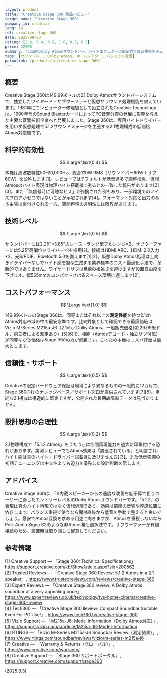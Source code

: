 ```yaml
---
layout: product
title: "Creative Stage 360 製品レビュー"
target_name: "Creative Stage 360"
company_id: creative
lang: ja
ref: creative-stage-360
date: 2025-09-03
rating: [2.6, 0.4, 0.5, 1.0, 0.5, 0.2]
price: 22500
summary: "低価格Dolby Atmosサウンドバー。ハイトエフェクトは限定的で低音重視のチューニングだが価格競争力は高い"
tags: [サウンドバー, Dolby Atmos, ホームシアター, バジェット音響]
permalink: /products/ja/creative-stage-360/
---
```


## 概要

Creative Stage 360は149.99米ドルの2.1 Dolby Atmosサウンドバーシステムで、独立したワイヤード・サブウーファーと仮想サラウンド処理機能を備えています。1981年にコンピューター修理店として設立されたCreative Technologyは、1990年代のSound BlasterカードによってPC音響分野の発展に影響を与えた主要な音響技術企業へと発展しました。Stage 360は、専用ハイトドライバーを用いず仮想処理で5.1.2サウンドステージを主張する2.1物理構成の低価格Atmos対応機です。

## 科学的有効性

$$ \Large \text{0.4} $$

本機は周波数特性50–20,000Hz、総合120W RMS（サウンドバー60W＋サブ60W）を公称します[1]。レビューではデフォルトが低音過多で調整推奨、仮想Atmosのハイト表現は物理ハイト搭載機に劣るとの一致した報告があります[2][3]。また「無信号時に可聴なヒス」が指摘された例もあり、一部環境でのノイズフロアがゼロではないことが示唆されます[4]。フォーマット対応と出力の基本主張は裏付けられる一方、空間再現の透明性には限界があります。

## 技術レベル

$$ \Large \text{0.5} $$

サウンドバーには2.25"×3.85"のレーストラック型フルレンジ×2、サブウーファーには5.25"高偏位ドライバー×1を採用[2]。接続はHDMI ARC、HDMI 2.0入力×2、光S/PDIF、Bluetooth 5.0を備えます[1][2]。仮想Dolby Atmos処理は上向きドライバーなしでハイト感を擬似生成する業界標準のコスト最適化手法で、革新的ではありません。ワイヤードサブは無線の複雑さを避けますが設置自由度を下げます。幅565mmのコンパクトさは省スペース環境に適します[2]。

## コストパフォーマンス

$$ \Large \text{1.0} $$

149.99米ドルのStage 360は、同等またはそれ以上の**測定性能**を持つ2.1ch Atmos対応帯域の中で最安水準です。比較対象として確認できる最廉価級はVizio M-Series M215a-J6（2.1ch／Dolby Atmos、一般販売価格約229.99米ドル、第三者による測定あり）[5][6]で、機能（Atmosデコード・独立サブ付属）が同等ながら価格はStage 360の方が低廉です。このため本機のコスパ評価は最大とします。

## 信頼性・サポート

$$ \Large \text{0.5} $$

Creativeの限定ハードウェア保証は地域により異なるものの一般的に12カ月で、Stage 360向けのナレッジベース／サポート窓口が提供されています[7][8]。単純な2.1構成は構造的に堅実ですが、公開された長期故障率データは見当たりません。

## 設計思想の合理性

$$ \Large \text{0.2} $$

2.1物理構成で「5.1.2 Atmos」をうたう点は空間再現能力を過大に印象付ける恐れがあります。実測レビューでもAtmos効果は「誇張されている」と明言され、ハイト感は真のハイト・ドライバー搭載機に及びません[2][3]。また低音強調の初期チューニングは中立性よりも迫力を優先した設計判断を示します。

## アドバイス

Creative Stage 360は、TV内蔵スピーカーからの適度な改善を低予算で狙うユーザーに適したエントリーレベルのDolby Atmosサウンドバーです。「5.1.2」の表現は真のハイト再現ではなく仮想処理であり、効果は部屋の音響や座席位置に依存します。バランス重視で使うなら開封直後から低音を手動で整えると良いでしょう。最安でAtmos互換を求める用途に向きますが、Atmosを重視しないならPolk Audio Signa S2のような非Atmos機も選択肢です。サブウーファーが有線接続のため、設置時は取り回しに留意してください。

## 参考情報

[1] Creative Support — 「Stage 360: Technical Specifications」, https://support.creative.com/kb/ShowArticle.aspx?sid=200562  
[2] Trusted Reviews — 「Creative Stage 360 Review: 5.1.2 Atmos in a 2.1 speaker」, https://www.trustedreviews.com/reviews/creative-stage-360  
[3] Expert Reviews — 「Creative Stage 360 review: A Dolby Atmos soundbar at a very appealing price」, https://www.expertreviews.co.uk/technology/tvs-home-cinema/creative-stage-360-review  
[4] Tech360 — 「Creative Stage 360 Review: Compact Soundbar Suitable Even For PC Use!」, https://www.tech360.tv/creative-stage-360  
[5] Vizio Support — 「M215a-J6: Model Information（Dolby Atmos対応）」, https://support.vizio.com/s/article/M215a-J6-Model-Information  
[6] RTINGS — 「Vizio M-Series M215a-J6 Soundbar Review（測定結果）」, https://www.rtings.com/soundbar/reviews/vizio/m-series-m215a-j6  
[7] Creative — 「Warranty & Returns（グローバル）」, https://www.creative.com/warranty/  
[8] Creative Support — 「Stage 360 サポートポータル」, https://support.creative.com/support/stage360

(2025.9.3)
